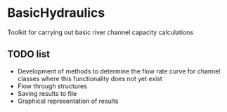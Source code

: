 # BasicHydraulics

Toolkit for carrying out basic river channel capacity calculations

## TODO list
- Development of methods to determine the flow rate curve for channel classes where this functionality does not yet exist
- Flow through structures
- Saving results to file
- Graphical representation of results
